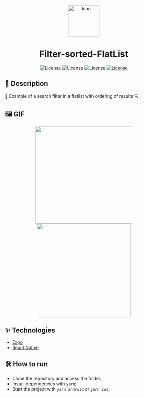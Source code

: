 <p align="center">
<img alt="Icon" width='100' style' src="https://user-images.githubusercontent.com/51713169/170876122-ab8d8c13-88ea-4a88-85cb-d4314e9a8d88.png">
  
</p>

<h1 align="center">Filter-sorted-FlatList</h1>

<p align="center">
     <img alt="License" src="https://img.shields.io/static/v1?label=React-Native&message=0.68.2&color=202020&labelColor=008CCD">
     <img alt="License" src="https://img.shields.io/static/v1?label=Expo&message=45.0.0&color=FFFFFF&labelColor=000000">
     <img alt="License" src="https://img.shields.io/static/v1?label=TypeScript&message=4.3.5&color=FFFFFF&labelColor=082e5c">
  <a href="https://github.com/Victor5g/filter-sorted-flatlist/blob/main/LICENSE">
     <img alt="License" src="https://img.shields.io/static/v1?label=license&message=MIT&color=8257E5&labelColor=000000">
  </a>
    
                                  
</p>

## 🧾 Description
   📖 Example of a search filter in a flatlist with ordering of results 🔍

## 🖼 GIF 
<p align="center">                       
  <img src='https://user-images.githubusercontent.com/51713169/170876979-1f2f9356-b595-4084-8ca0-7c4807130460.gif' width='310' />              
  <img src='https://user-images.githubusercontent.com/51713169/170877034-958a92e3-3bab-4062-854f-2d2d096b1d9f.gif' width='300' />




</p>

## ✨ Technologies 
- [Expo](https://expo.dev/)
- [React Native](https://reactnative.dev/)
                                                                                                                                                                                                                                                                                                                                                                                    
                                                                                                                              
## 🛠  How to run
- Clone the repository and access the folder;
- Install dependencies with `yarn`;
- Start the project with `yarn android` or `yarn ios`;
